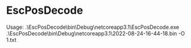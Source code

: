 # EscPosDecode

Usage: .\EscPosDecode\bin\Debug\netcoreapp3.1\EscPosDecode.exe .\EscPosDecode\bin\Debug\netcoreapp3.1\2022-08-24-16-44-18.bin -O 1.txt